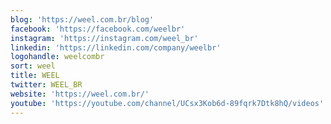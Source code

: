 ```yaml
---
blog: 'https://weel.com.br/blog'
facebook: 'https://facebook.com/weelbr'
instagram: 'https://instagram.com/weel_br'
linkedin: 'https://linkedin.com/company/weelbr'
logohandle: weelcombr
sort: weel
title: WEEL
twitter: WEEL_BR
website: 'https://weel.com.br/'
youtube: 'https://youtube.com/channel/UCsx3Kob6d-89fqrk7Dtk8hQ/videos'
---
```

